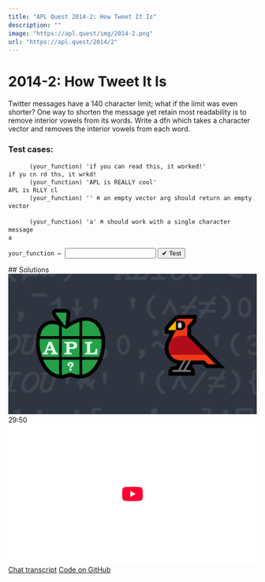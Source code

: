 ```yaml
---
title: "APL Quest 2014-2: How Tweet It Is"
description: ""
image: "https://apl.quest/img/2014-2.png"
url: "https://apl.quest/2014/2"
---
```


# <span class=s>2014-</span>2: How Tweet It Is

Twitter messages have a 140 character limit; what if the limit was even shorter? One way to shorten the
message yet retain most readability is to remove interior vowels from its words. Write a dfn which takes a
character vector and removes the interior vowels from each word.

### Test cases:

```APL
      (your_function) 'if you can read this, it worked!'
if yu cn rd ths, it wrkd!
      (your_function) 'APL is REALLY cool'
APL is RLLY cl
      (your_function) '' ⍝ an empty vector arg should return an empty vector
 
      (your_function) 'a' ⍝ should work with a single character message
a
```
<div class="pdiv">
  <code onclick="p_Input.focus()">your_function ← </code><input id="p_Input" autocomplete="off" spellcheck="false" oninput="this.parentElement.querySelector`button`.disabled=false;localStorage.setItem(window.location.pathname,this.value)" onkeypress="subm(event)">
  <button onclick="alert$.next`Testing…`;submitSolution`p`" class="md-button md-button--primary">&#x2714; Test</button>
</div>
<blockquote id="p_Output"></blockquote>
## Solutions
<div onclick="play(this)" title="Video on YouTube" class="yt">
<img alt="Video Thumbnail" src="../../img/2014-2.png">
<time>29:50</time>
<img alt="YouTube" src="../../img/yt-big.png">
</div>
<a href="https://chat.stackexchange.com/transcript/52405?m=60949514#60949514" target="_blank" class="md-button md-button--primary">Chat transcript</a>
<a href="https://github.com/abrudz/apl_quest/blob/main/2014/2.apl" target="_blank" class="md-button md-button--primary right">Code on GitHub</a>

<script>
    testCases={"a":["'APL is REALLY cool'","'if you can read this, it worked!'","'Hello World'","'Dyalog APL'","'The quick brown fox jumps over the lazy dog,'"],"b":["''","' '","'a'","'aaaaaaaaaaaaaaa'","'AEIOU'","'aeiou'","⎕A","(⎕A)[?20⍴26]","(⎕A,'    ')[?(30+?20)⍴30]"],"f":"{⌽1↓⌽(⍵,' ')[⍸0=+/(⍳≢⍵,' ')∘.={((⍸⍵∊'AEIOU'){⍺[⍸(≢⍵)=+/2≤|⍺∘.-⍵]}⍸26=+/⍵∘.≠⎕A)[⍸2=+⌿1 (≢⍵)∘.≠{(⍸⍵∊'AEIOU'){⍺[⍸(≢⍵)=+/2≤|⍺∘.-⍵]}⍸26=+/⍵∘.≠⎕A}⍵]}(1⎕C⍵,' ')]}"}
    p_Input.value=localStorage.getItem(window.location.pathname)
    play=e=>e.outerHTML=`<iframe src="https://www.youtube.com/embed/3X3l76njwfs?list=PLYKQVqyrAEj9wDIUyLDGtDAFTKY38BUMN&autoplay=1" title="<span class=s>2014-</span>2: How Tweet It Is (APL Quest 2014-2)" frameborder="0" allow="accelerometer; autoplay; clipboard-write; encrypted-media; gyroscope; picture-in-picture; web-share" referrerpolicy="strict-origin-when-cross-origin" allowfullscreen></iframe>`
</script>
